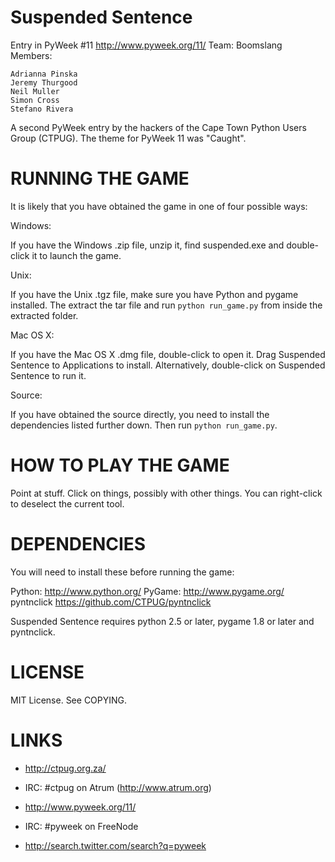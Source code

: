 Suspended Sentence
==================

Entry in PyWeek #11  <http://www.pyweek.org/11/>
Team: Boomslang
Members:

    Adrianna Pinska
    Jeremy Thurgood
    Neil Muller
    Simon Cross
    Stefano Rivera

A second PyWeek entry by the hackers of the Cape Town Python Users Group
(CTPUG). The theme for PyWeek 11 was "Caught".

RUNNING THE GAME
================

It is likely that you have obtained the game in one of four possible ways:

Windows:

If you have the Windows .zip file, unzip it, find suspended.exe and
double-click it to launch the game.

Unix:

If you have the Unix .tgz file, make sure you have Python and pygame
installed. The extract the tar file and run `python run_game.py` from
inside the extracted folder.

Mac OS X:

If you have the Mac OS X .dmg file, double-click to open it. Drag
Suspended Sentence to Applications to install. Alternatively,
double-click on Suspended Sentence to run it.

Source:

If you have obtained the source directly, you need to install the
dependencies listed further down. Then run `python run_game.py`.

HOW TO PLAY THE GAME
====================

Point at stuff. Click on things, possibly with other things.  You can
right-click to deselect the current tool.

DEPENDENCIES
============

You will need to install these before running the game:

  Python:                   http://www.python.org/
  PyGame:                   http://www.pygame.org/
  pyntnclick                https://github.com/CTPUG/pyntnclick

Suspended Sentence requires python 2.5 or later, pygame 1.8 or later and
pyntnclick.

LICENSE
=======

MIT License. See COPYING.

LINKS
=====

- http://ctpug.org.za/
- IRC: #ctpug on Atrum (http://www.atrum.org)

- http://www.pyweek.org/11/
- IRC: #pyweek on FreeNode
- http://search.twitter.com/search?q=pyweek
